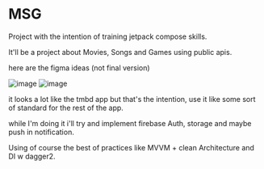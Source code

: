 # MSG

Project with the intention of training jetpack compose skills.

It'll be a project about Movies, Songs and Games using public apis.

here are the figma ideas (not final version)

![image](https://github.com/Vinicius-S8U/MSG/assets/99892103/2864ef44-658a-4a8f-9330-f97069efc7f2)
![image](https://github.com/Vinicius-S8U/MSG/assets/99892103/d350ea25-175e-42de-9ed1-6f17363308bc)

it looks a lot like the tmbd app but that's the intention, use it like some sort of standard for the rest of the app.

while I'm doing it i'll try and implement firebase Auth, storage and maybe push in notification.  

Using of course the best of practices like MVVM + clean Architecture and DI w dagger2.

